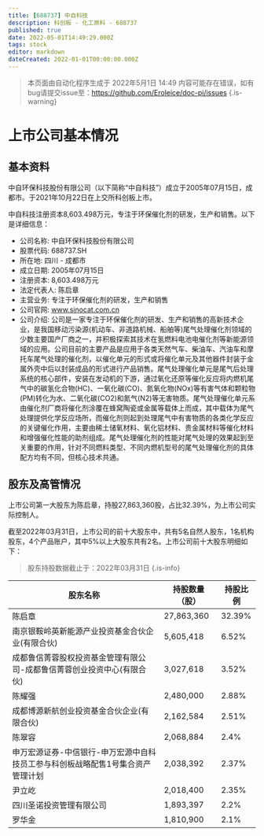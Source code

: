 ```yaml
---
title: [688737] 中自科技
description: 科创板 - 化工原料 - 688737
published: true
date: 2022-05-01T14:49:29.000Z
tags: stock
editor: markdown
dateCreated: 2022-01-01T00:00:00.000Z
---
```


> 本页面由自动化程序生成于 2022年5月1日 14:49
> 内容可能存在错误，如有bug请提交issue至：https://github.com/Eroleice/doc-pi/issues
{.is-warning}

# 上市公司基本情况

## 基本资料

中自环保科技股份有限公司（以下简称“中自科技”）成立于2005年07月15日，成都市。于2021年10月22日在上交所科创板上市。

中自科技注册资本8,603.498万元，专注于环保催化剂的研发，生产和销售。以下是详细信息：

- 公司名称: 中自环保科技股份有限公司
- 股票代码: 688737.SH
- 所在地: 四川 - 成都市
- 成立日期: 2005年07月15日
- 注册资本: 8,603.498万元
- 法定代表人: 陈启章
- 主营业务: 专注于环保催化剂的研发，生产和销售
- 公司官网: www.sinocat.com.cn
- 公司介绍: 公司是一家专注于环保催化剂的研发、生产和销售的高新技术企业，是我国移动污染源(机动车、非道路机械、船舶等)尾气处理催化剂领域的少数主要国产厂商之一，并积极探索其技术在氢燃料电池电催化剂等新能源领域的应用。公司目前的主要产品是应用于各类天然气车、柴油车、汽油车和摩托车尾气处理的催化剂，以催化单元的形式或将催化单元及其他器件封装于金属外壳中后以封装成品的形式进行产品销售。尾气处理催化单元是尾气后处理系统的核心部件，安装在发动机的下游，通过氧化还原等催化反应将内燃机尾气中的碳氢化合物(HC)、一氧化碳(CO)、氮氧化物(NOx)等有害气体和颗粒物(PM)转化为水、二氧化碳(CO2)和氮气(N2)等无害物质。尾气处理催化单元系由催化剂厂商将催化剂涂覆在蜂窝陶瓷或金属等载体上而成，其中载体为尾气处理提供化学反应场所，而催化剂则起到处理尾气中有害物质的各类化学反应的关键催化作用，主要由稀土储氧材料、氧化铝材料、贵金属材料等催化材料和增强催化性能的助剂组成。尾气处理催化剂的性能对尾气处理的效果起到至关重要的作用，针对不同燃料类型、不同内燃机型号的尾气处理催化剂的具体配方均有不同，但核心技术共通。


## 股东及高管情况

上市公司第一大股东为陈启章，持股27,863,360股，占比32.39%，为上市公司实际控制人。

截至2022年03月31日，上市公司的前十大股东中，共有5名自然人股东，1名机构股东，4个产品账户，其中5%以上大股东共有2名。上市公司前十大股东明细如下：

> 股东持股数据截止于：2022年03月31日
{.is-info}

| 股东名称 | 持股数量（股） | 持股比例 |
| --- | --- | --- |
| 陈启章 | 27,863,360 | 32.39% |
| 南京银鞍岭英新能源产业投资基金合伙企业(有限合伙) | 5,605,418 | 6.52% |
| 成都鲁信菁蓉股权投资基金管理有限公司-成都鲁信菁蓉创业投资中心(有限合伙) | 3,027,618 | 3.52% |
| 陈耀强 | 2,480,000 | 2.88% |
| 成都博源新航创业投资基金合伙企业(有限合伙) | 2,162,584 | 2.51% |
| 陈翠容 | 2,068,884 | 2.4% |
| 申万宏源证券-中信银行-申万宏源中自科技员工参与科创板战略配售1号集合资产管理计划 | 2,038,392 | 2.37% |
| 尹立屹 | 2,018,400 | 2.35% |
| 四川圣诺投资管理有限公司 | 1,893,397 | 2.2% |
| 罗华金 | 1,810,900 | 2.1% |




